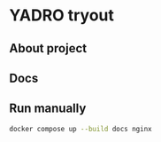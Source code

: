 # YADRO tryout

## About project

## Docs

## Run manually

```bash
docker compose up --build docs nginx

```
